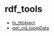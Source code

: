 # rdf_tools



+ [to_ttlobject](rdf_tools/to_ttlobject.1) 
+ [get_cid_tupleData](rdf_tools/get_cid_tupleData.1) 
